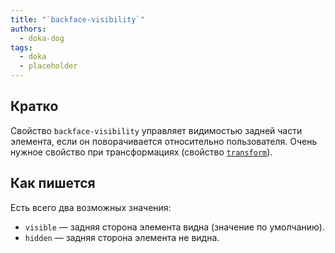 ```yaml
---
title: "`backface-visibility`"
authors:
  - doka-dog
tags:
  - doka
  - placeholder
---
```


## Кратко

Свойство `backface-visibility` управляет видимостью задней части элемента, если он поворачивается относительно пользователя. Очень нужное свойство при трансформациях (свойство [`transform`](/css/transform)).

## Как пишется

Есть всего два возможных значения:

- `visible` — задняя сторона элемента видна (значение по умолчанию).
- `hidden` — задняя сторона элемента не видна.
